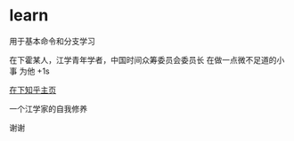 # learn
用于基本命令和分支学习

在下霍某人，江学青年学者，中国时间众筹委员会委员长
在做一点微不足道的小事
为他
+1s

[在下知乎主页](https://www.zhihu.com/people/nan-zhou-49-36)

一个江学家的自我修养

谢谢

